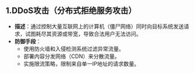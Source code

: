 ## **1.DDoS攻击（分布式拒绝服务攻击）**

- **描述**：通过控制大量互联网上的计算机（僵尸网络）同时向目标系统发送请求，试图耗尽其资源或带宽，导致合法用户无法访问。
- **防御手段**：
  - 使用防火墙和入侵检测系统过滤异常流量。
  - 部署内容分发网络（CDN）来分散流量。
  - 实施限流策略，限制来自单一IP地址的请求数量。